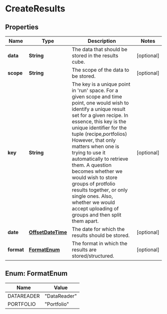 
# CreateResults

## Properties
Name | Type | Description | Notes
------------ | ------------- | ------------- | -------------
**data** | **String** | The data that should be stored in the results cube. |  [optional]
**scope** | **String** | The scope of the data to be stored. |  [optional]
**key** | **String** | The key is a unique point in &#39;run&#39; space. For a given scope and time point, one would wish to  identify a unique result set for a given recipe. In essence, this key is the unique identifier for the tuple (recipe,portfolios)  However, that only matters when one is trying to use it automatically to retrieve them.  A question becomes whether we would wish to store groups of protfolio results together, or only single ones.  Also, whether we would accept uploading of groups and then split them apart. |  [optional]
**date** | [**OffsetDateTime**](OffsetDateTime.md) | The date for which the results should be stored. |  [optional]
**format** | [**FormatEnum**](#FormatEnum) | The format in which the results are stored/structured. |  [optional]


<a name="FormatEnum"></a>
## Enum: FormatEnum
Name | Value
---- | -----
DATAREADER | &quot;DataReader&quot;
PORTFOLIO | &quot;Portfolio&quot;




